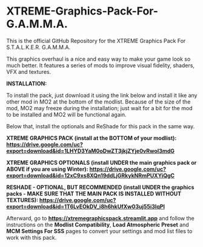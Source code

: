 # XTREME-Graphics-Pack-For-G.A.M.M.A.

This is the official GitHub Repository for the XTREME Graphics Pack For S.T.A.L.K.E.R. G.A.M.M.A.

This graphics overhaul is a nice and easy way to make your game look so much better. It features a series of mods to improve visual fidelity, shaders, VFX and textures.

**INSTALLATION:**

To install the pack, just download it using the link below and install it like any other mod in MO2 at the bottom of the modlist. Because of the size of the mod, MO2 may freeze during the installation; just wait for a bit for the mod to be installed and MO2 will be functional again.

Below that, install the optionals and ReShade for this pack in the same way.

**XTREME GRAPHICS PACK (install at the BOTTOM of your modlist): https://drive.google.com/uc?export=download&id=1LHYD3YaM0oDwZT3jkjZYje0vRwoI3mdG**

**XTREME GRAPHICS OPTIONALS (install UNDER the main graphics pack or ABOVE if you are using Winter): https://drive.google.com/uc?export=download&id=12xC9xs8XQn19ddLjGRkykNRmPUXYiQgC**

**RESHADE - OPTIONAL, BUT RECOMMENDED (install UNDER the graphics packs - MAKE SURE THAT THE MAIN PACK IS INSTALLED WITHOUT TEXTURES): https://drive.google.com/uc?export=download&id=1T6LvEOkDV_i8h6hkUfXw03uj55i3IqPI**

Afterward, go to **https://xtremegraphicspack.streamlit.app** and follow the instructions on the **Modlist Compatibility**, **Load Atmospheric Preset** and **MCM Settings For SSS** pages to convert your settings and mod list files to work with this pack.
